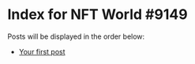 # Index for NFT World #9149
Posts will be displayed in the order below:

- [Your first post](./001-first.md)

